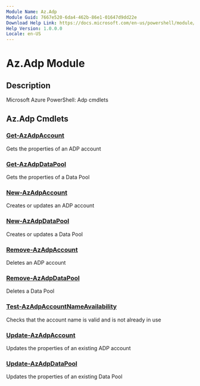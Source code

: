 ```yaml
---
Module Name: Az.Adp
Module Guid: 7667e520-6da4-462b-86e1-01647d9dd22e
Download Help Link: https://docs.microsoft.com/en-us/powershell/module/az.adp
Help Version: 1.0.0.0
Locale: en-US
---
```


# Az.Adp Module
## Description
Microsoft Azure PowerShell: Adp cmdlets

## Az.Adp Cmdlets
### [Get-AzAdpAccount](Get-AzAdpAccount.md)
Gets the properties of an ADP account

### [Get-AzAdpDataPool](Get-AzAdpDataPool.md)
Gets the properties of a Data Pool

### [New-AzAdpAccount](New-AzAdpAccount.md)
Creates or updates an ADP account

### [New-AzAdpDataPool](New-AzAdpDataPool.md)
Creates or updates a Data Pool

### [Remove-AzAdpAccount](Remove-AzAdpAccount.md)
Deletes an ADP account

### [Remove-AzAdpDataPool](Remove-AzAdpDataPool.md)
Deletes a Data Pool

### [Test-AzAdpAccountNameAvailability](Test-AzAdpAccountNameAvailability.md)
Checks that the account name is valid and is not already in use

### [Update-AzAdpAccount](Update-AzAdpAccount.md)
Updates the properties of an existing ADP account

### [Update-AzAdpDataPool](Update-AzAdpDataPool.md)
Updates the properties of an existing Data Pool

